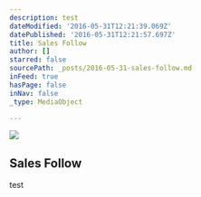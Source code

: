 ```yaml
---
description: test
dateModified: '2016-05-31T12:21:39.069Z'
datePublished: '2016-05-31T12:21:57.697Z'
title: Sales Follow
author: []
starred: false
sourcePath: _posts/2016-05-31-sales-follow.md
inFeed: true
hasPage: false
inNav: false
_type: MediaObject

---
```

<article style=""><img src="https://the-grid-user-content.s3-us-west-2.amazonaws.com/1c0a077d-cd6b-49a3-be68-c6ac4b05716f.jpg" /><h1>Sales Follow</h1><p>test</p></article>